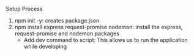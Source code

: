 Setup Process

1. npm init -y: creates package.json
2. npm install express request-promise nodemon: install the express, request-promise and nodemon packages
   - Add dev command to script: This allows us to run the application while developing
